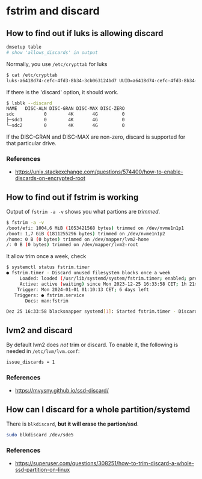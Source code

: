 # fstrim and discard

## How to find out if luks is allowing discard

```bash
dmsetup table
# show 'allows_discards' in output
```

Normally, you use `/etc/crypttab` for luks

```bash
$ cat /etc/crypttab
luks-a6418d74-cefc-4fd3-8b34-3cb063124bd7 UUID=a6418d74-cefc-4fd3-8b34-3cb063124bd7 none discard
```

If there is the 'discard' option, it should work.

```bash
$ lsblk --discard
NAME   DISC-ALN DISC-GRAN DISC-MAX DISC-ZERO
sdc           0        4K       4G         0
├─sdc1        0        4K       4G         0
└─sdc2        0        4K       4G         0
```

If the DISC-GRAN and DISC-MAX are non-zero, discard is supported for that particular drive.

### References

* https://unix.stackexchange.com/questions/574400/how-to-enable-discards-on-encrypted-root

## How to find out if fstrim is working

Output of `fstrim -a -v` shows you what partions are _trimmed_.

```bash
$ fstrim -a -v
/boot/efi: 1004,6 MiB (1053421568 bytes) trimmed on /dev/nvme1n1p1
/boot: 1,7 GiB (1811255296 bytes) trimmed on /dev/nvme1n1p2
/home: 0 B (0 bytes) trimmed on /dev/mapper/lvm2-home
/: 0 B (0 bytes) trimmed on /dev/mapper/lvm2-root
```

It allow trim once a week, check

```bash
$ systemctl status fstrim.timer
● fstrim.timer - Discard unused filesystem blocks once a week
     Loaded: loaded (/usr/lib/systemd/system/fstrim.timer; enabled; preset: enabled)
     Active: active (waiting) since Mon 2023-12-25 16:33:58 CET; 1h 21min ago
    Trigger: Mon 2024-01-01 01:10:13 CET; 6 days left
   Triggers: ● fstrim.service
       Docs: man:fstrim

Dez 25 16:33:58 blacksnapper systemd[1]: Started fstrim.timer - Discard unused filesystem blocks once a week.
```

## lvm2 and discard

By default lvm2 does _not_ trim or discard. To enable it, the following is needed in `/etc/lvm/lvm.conf`:

```bash
issue_discards = 1
```

### References

* https://mvysny.github.io/ssd-discard/

## How can I discard for a whole partition/systemd

There is `blkdiscard`, **but it will erase the partion/ssd**.

```bash
sudo blkdiscard /dev/sde5
```

### References

* https://superuser.com/questions/308251/how-to-trim-discard-a-whole-ssd-partition-on-linux

```bash
```

```bash
```

```bash
```

```bash
```

